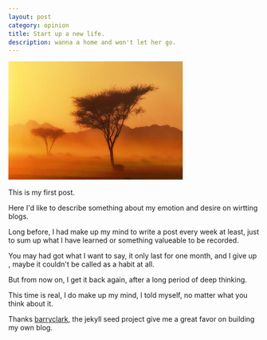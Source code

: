 ```yaml
---
layout: post
category: opinion
title: Start up a new life.
description: wanna a home and won't let her go.
---
```


![enjoy every day!](/images/2014_08/a_good_day.jpg)

This is my first post. 

Here I'd like to describe something about my emotion and desire on wirtting blogs.

Long before, I had make up my mind to write a post every week at least, just to sum up what I have learned or something valueable to be recorded.

You may had got what I want to say, it only last for one month, and I give up , maybe it couldn't be called as a habit at all.

But from now on, I get it back again, after a long period of deep thinking.

This time is real, I do make up my mind, I told myself, no matter what you think about it.

Thanks [barryclark](https://github.com/barryclark/jekyll-now), the jekyll seed project give me a great favor on building my own blog.

